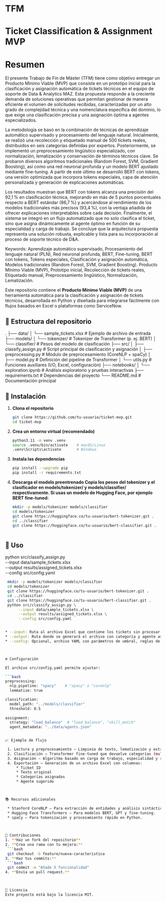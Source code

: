 # TFM
# Ticket Classification & Assignment MVP

# Resumen
El presente Trabajo de Fin de Máster (TFM) tiene como objetivo entregar un Producto Mínimo Viable (MVP) que consiste en un prototipo inicial para la clasificación y asignación automática de tickets técnicos en el equipo de soporte de Data & Analytics MAZ. Esta propuesta responde a la creciente demanda de soluciones operativas que permitan gestionar de manera eficiente el volumen de solicitudes recibidas, caracterizadas por un alto grado de complejidad técnica y una nomenclatura específica del dominio, lo que exige una clasificación precisa y una asignación óptima a agentes especializados.

La metodología se basó en la combinación de técnicas de aprendizaje automático supervisado y procesamiento del lenguaje natural. Inicialmente, se realizó una recolección y etiquetado manual de 500 tickets reales, distribuidos en seis categorías definidas por expertos. Posteriormente, se implementó un preprocesamiento lingüístico especializado, con normalización, lematización y conservación de términos técnicos clave. Se probaron diversos algoritmos tradicionales (Random Forest, SVM, Gradient Boosting), así como una red neuronal profunda y un modelo BERT ajustado mediante fine-tuning. A partir de este último se desarrolló BERT con tokens, una versión optimizada que incorpora tokens especiales, capa de atención personalizada y generación de explicaciones automáticas.

Los resultados muestran que BERT con tokens alcanza una precisión del 92,1 % en clasificación técnica, mejorando en más de 5 puntos porcentuales respecto a BERT estándar (86,7 %) y acercándose al rendimiento de los modelos tradicionales más precisos (93,4 %), con la ventaja añadida de ofrecer explicaciones interpretables sobre cada decisión. Finalmente, el sistema se integró en un flujo automatizado que no solo clasifica el ticket, sino que asigna dinámicamente al agente óptimo en función de su especialidad y carga de trabajo. Se concluye que la arquitectura propuesta representa una solución robusta, explicable y lista para su incorporación al proceso de soporte técnico de D&A.

Keywords: Aprendizaje automático supervisado, Procesamiento del lenguaje natural (PLN), Red neuronal profunda, BERT, Fine-tuning, BERT con tokens, Tokens especiales, Clasificación y asignación automática, Modelos tradicionales (Random Forest, SVM, Gradient Boosting). Producto Mínimo Viable (MVP), Prototipo inicial, Recolección de tickets reales, Etiquetado manual, Preprocesamiento lingüístico, Normalización, Lematización.

Este repositorio contiene el **Producto Mínimo Viable (MVP)** de una herramienta automática para la clasificación y asignación de tickets técnicos, desarrollada en Python y diseñada para integrarse fácilmente con flujos basados en Excel o plataformas como ServiceNow.



## 📂 Estructura del repositorio
.
├── data/
│   └── sample_tickets.xlsx         # Ejemplo de archivo de entrada
├── models/
│   └── tokenizer/                  # Tokenizer de Transformer (p. ej. BERT)
│   └── classifier/                 # Pesos del modelo de clasificación
├── src/
│   ├── classify_assign.py          # Script principal de clasificación y asignación
│   ├── preprocessing.py            # Módulo de preprocesamiento (CoreNLP + spaCy)
│   ├── model.py                    # Definición del pipeline de Transformer
│   └── utils.py                    # Funciones auxiliares (I/O, Excel, configuración)
├── notebooks/
│   └── exploration.ipynb           # Análisis exploratorio y pruebas interactivas
├── requirements.txt                # Dependencias del proyecto
└── README.md                       # Documentación principal




## 🚀 Instalación

1. **Clona el repositorio**
   ```bash
   git clone https://github.com/tu-usuario/ticket-mvp.git
   cd ticket-mvp

2. **Crea un entorno virtual (recomendado)**
   ```bash
   python3.11 -m venv .venv
   source .venv/bin/activate    # macOS/Linux
   .venv\Scripts\activate       # Windows

3. **Instala las dependencias**
   ```bash
   pip install --upgrade pip
   pip install -r requirements.txt

4. **Descarga el modelo preentrenado Copia los pesos del tokenizer y el clasificador en models/tokenizer/ y models/classifier/ respectivamente. Si usas un modelo de Hugging Face, por ejemplo BERT fine-tuned:**
   ```bash
   mkdir -p models/tokenizer models/classifier
   cd models/tokenizer
   git clone https://huggingface.co/tu-usuario/bert-tokenizer.git .
   cd ../classifier
   git clone https://huggingface.co/tu-usuario/bert-classifier.git .



## 🎯 Uso
python src/classify_assign.py \
  --input data/sample_tickets.xlsx \
  --output results/assigned_tickets.xlsx \
  --config src/config.yaml

  ```bash
   mkdir -p models/tokenizer models/classifier
   cd models/tokenizer
   git clone https://huggingface.co/tu-usuario/bert-tokenizer.git .
   cd ../classifier
   git clone https://huggingface.co/tu-usuario/bert-classifier.git .
   python src/classify_assign.py \
        --input data/sample_tickets.xlsx \
        --output results/assigned_tickets.xlsx \
        --config src/config.yaml


* --input: Ruta al archivo Excel que contiene los tickets sin procesar.
* --output: Ruta donde se generará el archivo con categoría y agente asignado.
* --config: Opcional, archivo YAML con parámetros de umbral, reglas de asignación y estructura de columnas.



⚙️ Configuración

El archivo src/config.yaml permite ajustar:

 ```bash
 preprocessing:
    nlp_pipeline: "spacy"    # "spacy" o "corenlp"
    lemmatize: true

 classification:
    model_path: "../models/classifier"
    threshold: 0.5
   
 assignment:
    strategy: "load_balance"  # "load_balance", "skill_match"
    agent_metadata: "../data/agents.json"


📈 Ejemplo de flujo

   1. Lectura y preprocesamiento – Limpieza de texto, lematización y extracción de entidades con spaCy/CoreNLP.
   2. Clasificación – Transformer fine-tuned que devuelve categorías (multietiqueta si está configurado).
   3. Asignación – Algoritmo basado en carga de trabajo, especialidad y reglas definidas en config.yaml.
   4. Exportación – Generación de un archivo Excel con columnas:
       * Ticket ID
       * Texto original
       * Categorías asignadas
       * Agente sugerido

     

📚 Recursos adicionales

   * Stanford CoreNLP – Para extracción de entidades y análisis sintáctico.
   * Hugging Face Transformers – Para modelos BERT, GPT y fine-tuning.
   * spaCy – Para tokenización y procesamiento rápido en Python.

     

🤝 Contribuciones
1. **Haz un fork del repositorio**
2. **Crea una rama con tu mejora:**
   ```bash
   git checkout -b feature/nueva-caracteristica
3. **Haz tus commits:**
   ```bash
   git commit -m "Añade X funcionalidad"
4. **Envía un pull request.**


   
📄 Licencia
Este proyecto está bajo la licencia MIT. 
